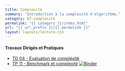 ```yaml
---
title: Complexité
summary: "Introduction à la complexité d'algorithme."
category: 07-complexite
permalink: "{{ category }}/index.html"
url: "{{ url_prefix }}/{{ permalink }}"
layout: layouts/lecture.njk
---
```


#### Travaux Dirigés et Pratiques
* [TD 04 - Evaluation de compléxité](./td-04-eval-complexite.html)
* [TP 11 - Benchmark et complexité](./tp-11-bench-complexite.html) <a href="https://mybinder.org/v2/gh/loic-yvonnet/algo-appliquee/master?filepath=cours%2F07-complexite%2Fwork-assignment-15.ipynb"><img class="inline" src="https://mybinder.org/badge_logo.svg" alt="Binder"></a>

